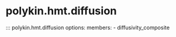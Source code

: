 # polykin.hmt.diffusion

::: polykin.hmt.diffusion
    options:
        members:
            - diffusivity_composite
